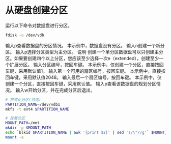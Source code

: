 # 从硬盘创建分区
运行以下命令对数据盘进行分区。
```bash
fdisk -u /dev/vdb
```
输入p查看数据盘的分区情况。
本示例中，数据盘没有分区。
输入n创建一个新分区。
输入p选择分区类型为主分区。
说明 创建一个单分区数据盘可以只创建主分区。如果要创建四个以上分区，您应该至少选择一次e（extended），创建至少一个扩展分区。
输入分区编号，按回车键。
本示例中，仅创建一个分区，直接按回车键，采用默认值1。
输入第一个可用的扇区编号，按回车键。
本示例中，直接按回车键，采用默认值2048。
输入最后一个扇区编号，按回车键。
本示例中，仅创建一个分区，直接按回车键，采用默认值。
输入p查看该数据盘的规划分区情况。
输入w开始分区，并在完成分区后退出。

```bash
# 格式化分区(可选)
PARTITION_NAME=/dev/vdb1
mkfs -t ext4 $PARTITION_NAME

# 挂载分区
MOUNT_PATH=/mnt
mkdir -p $MOUNT_PATH
echo `blkid $PARTITION_NAME | awk '{print $2}' | sed 's/\"//g'` $MOUNT_PATH ext4 defaults 0 0 >> /etc/fstab
mount -a
```